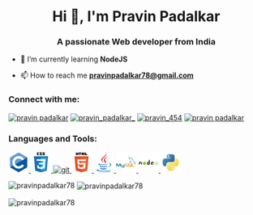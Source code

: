 <h1 align="center">Hi 👋, I'm Pravin Padalkar</h1>
<h3 align="center">A passionate Web developer from India</h3>

- 🌱 I’m currently learning **NodeJS**

- 📫 How to reach me **pravinpadalkar78@gmail.com**

<h3 align="left">Connect with me:</h3>
<p align="left">
<a href="https://linkedin.com/in/pravin padalkar" target="blank"><img align="center" src="https://raw.githubusercontent.com/rahuldkjain/github-profile-readme-generator/master/src/images/icons/Social/linked-in-alt.svg" alt="pravin padalkar" height="30" width="40" /></a>
<a href="https://instagram.com/pravin_padalkar_" target="blank"><img align="center" src="https://raw.githubusercontent.com/rahuldkjain/github-profile-readme-generator/master/src/images/icons/Social/instagram.svg" alt="pravin_padalkar_" height="30" width="40" /></a>
<a href="https://www.codechef.com/users/pravin_454" target="blank"><img align="center" src="https://cdn.jsdelivr.net/npm/simple-icons@3.1.0/icons/codechef.svg" alt="pravin_454" height="30" width="40" /></a>
<a href="https://www.hackerrank.com/pravin padalkar" target="blank"><img align="center" src="https://raw.githubusercontent.com/rahuldkjain/github-profile-readme-generator/master/src/images/icons/Social/hackerrank.svg" alt="pravin padalkar" height="30" width="40" /></a>
</p>

<h3 align="left">Languages and Tools:</h3>
<p align="left"> <a href="https://www.cprogramming.com/" target="_blank" rel="noreferrer"> <img src="https://raw.githubusercontent.com/devicons/devicon/master/icons/c/c-original.svg" alt="c" width="40" height="40"/> </a> <a href="https://www.w3schools.com/css/" target="_blank" rel="noreferrer"> <img src="https://raw.githubusercontent.com/devicons/devicon/master/icons/css3/css3-original-wordmark.svg" alt="css3" width="40" height="40"/> </a> <a href="https://git-scm.com/" target="_blank" rel="noreferrer"> <img src="https://www.vectorlogo.zone/logos/git-scm/git-scm-icon.svg" alt="git" width="40" height="40"/> </a> <a href="https://www.w3.org/html/" target="_blank" rel="noreferrer"> <img src="https://raw.githubusercontent.com/devicons/devicon/master/icons/html5/html5-original-wordmark.svg" alt="html5" width="40" height="40"/> </a> <a href="https://www.java.com" target="_blank" rel="noreferrer"> <img src="https://raw.githubusercontent.com/devicons/devicon/master/icons/java/java-original.svg" alt="java" width="40" height="40"/> </a> <a href="https://www.mysql.com/" target="_blank" rel="noreferrer"> <img src="https://raw.githubusercontent.com/devicons/devicon/master/icons/mysql/mysql-original-wordmark.svg" alt="mysql" width="40" height="40"/> </a> <a href="https://nodejs.org" target="_blank" rel="noreferrer"> <img src="https://raw.githubusercontent.com/devicons/devicon/master/icons/nodejs/nodejs-original-wordmark.svg" alt="nodejs" width="40" height="40"/> </a> <a href="https://www.python.org" target="_blank" rel="noreferrer"> <img src="https://raw.githubusercontent.com/devicons/devicon/master/icons/python/python-original.svg" alt="python" width="40" height="40"/> </a> </p>

<p><img align="left" src="https://github-readme-stats.vercel.app/api/top-langs?username=pravinpadalkar78&show_icons=true&locale=en&layout=compact" alt="pravinpadalkar78" /></p>

<p>&nbsp;<img align="center" src="https://github-readme-stats.vercel.app/api?username=pravinpadalkar78&show_icons=true&locale=en" alt="pravinpadalkar78" /></p>

<p><img align="center" src="https://github-readme-streak-stats.herokuapp.com/?user=pravinpadalkar78&" alt="pravinpadalkar78" /></p>
